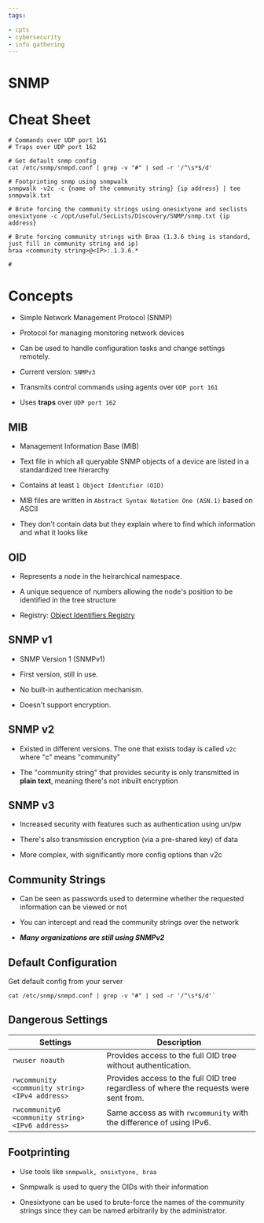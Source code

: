 ```yaml
---
tags:

- cpts
- cybersecurity
- info gathering
---
```


# SNMP

# Cheat Sheet

```
# Commands over UDP port 161
# Traps over UDP port 162

# Get default snmp config
cat /etc/snmp/snmpd.conf | grep -v "#" | sed -r '/^\s*$/d'

# Footprinting snmp using snmpwalk
snmpwalk -v2c -c {name of the community string} {ip address} | tee snmpwalk.txt

# Brute forcing the community strings using onesixtyone and seclists
onesixtyone -c /opt/useful/SecLists/Discovery/SNMP/snmp.txt {ip address}

# Brute forcing community strings with Braa (1.3.6 thing is standard, just fill in community string and ip)
braa <community string>@<IP>:.1.3.6.*   

# 
```

# Concepts

- Simple Network Management Protocol (SNMP)

- Protocol for managing monitoring network devices

- Can be used to handle configuration tasks and change settings remotely.

- Current version: `SNMPv3`

- Transmits control commands using agents over `UDP port 161`

- Uses **traps** over `UDP port 162`

## MIB

- Management Information Base (MIB)

- Text file in which all queryable SNMP objects of a device are listed in a standardized tree hierarchy

- Contains at least  `1 Object Identifier (OID)`

- MIB files are written in `Abstract Syntax Notation One (ASN.1)` based on ASCII

- They don't contain data but they explain where to find which information and what it looks like

## OID

- Represents a node in the heirarchical namespace.

- A unique sequence of numbers allowing the node's position to be identified in the tree structure

- Registry: [Object Identifiers Registry](https://www.alvestrand.no/objectid/)

## SNMP v1

- SNMP Version 1 (SNMPv1)

- First version, still in use.

- No built-in authentication mechanism.

- Doesn't support encryption.

## SNMP v2

- Existed in different versions. The one that exists today is called `v2c` where "c" means "community"

- The "community string" that provides security is only transmitted in **plain text**, meaning there's not inbuilt encryption

## SNMP v3

- Increased security with features such as authentication using un/pw

- There's also transmission encryption (via a pre-shared key) of data

- More complex, with significantly more config options than v2c

## Community Strings

- Can be seen as passwords used to determine whether the requested information can be viewed or not

- You can intercept and read the community strings over the network

- ***Many organizations are still using SNMPv2***

## Default Configuration

Get default config from your server

```shell-session
cat /etc/snmp/snmpd.conf | grep -v "#" | sed -r '/^\s*$/d'`
```

## Dangerous Settings

| **Settings**                                     | **Description**                                                                       |
| ------------------------------------------------ | ------------------------------------------------------------------------------------- |
| `rwuser noauth`                                  | Provides access to the full OID tree without authentication.                          |
| `rwcommunity <community string> <IPv4 address>`  | Provides access to the full OID tree regardless of where the requests were sent from. |
| `rwcommunity6 <community string> <IPv6 address>` | Same access as with `rwcommunity` with the difference of using IPv6.                  |

## 

## Footprinting

- Use tools like `snmpwalk, onsixtyone, braa`

- Snmpwalk is used to query the OIDs with their information

- Onesixtyone can be used to brute-force the names of the community strings since they can be named arbitrarily by the administrator.